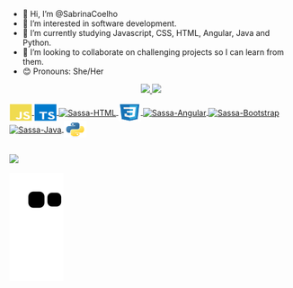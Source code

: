 - 👋 Hi, I’m @SabrinaCoelho
- 👀 I’m interested in software development.
- 🌱 I’m currently studying Javascript, CSS, HTML, Angular, Java and Python.
- 💞️ I’m looking to collaborate on challenging projects so I can learn from them.
- 😊 Pronouns: She/Her

<div align="center">
  <a href="https://github.com/rafaballerini">
  <img height="180em" src="https://github-readme-stats.vercel.app/api?username=sabrinacoelho&show_icons=true&theme=dracula&include_all_commits=true&count_private=true"/>
  <img height="180em" src="https://github-readme-stats.vercel.app/api/top-langs/?username=sabrinacoelho&layout=compact&langs_count=7&theme=dracula"/>
</div>
<div style="display: inline_block"><br>
  <img align="center" alt="Sassa-Js" height="30" width="40" src="https://raw.githubusercontent.com/devicons/devicon/master/icons/javascript/javascript-plain.svg">
  <img align="center" alt="Sassa-Ts" height="30" width="40" src="https://raw.githubusercontent.com/devicons/devicon/master/icons/typescript/typescript-plain.svg">
  <img align="center" alt="Sassa-HTML" height="30" width="40" src="https://cdn.jsdelivr.net/gh/devicons/devicon/icons/html5/html5-original.svg" />
  <img align="center" alt="Sassa-CSS" height="30" width="40" src="https://raw.githubusercontent.com/devicons/devicon/master/icons/css3/css3-original.svg">
  <img align="center" alt="Sassa-Angular" height="30" width="40" src="https://cdn.jsdelivr.net/gh/devicons/devicon/icons/angularjs/angularjs-original.svg">
  <img align="center"  alt="Sassa-Bootstrap" height="30" width="40" src="https://cdn.jsdelivr.net/gh/devicons/devicon/icons/bootstrap/bootstrap-original.svg" />    
  <img align="center" alt="Sassa-Java" height="30" width="40" src="https://cdn.jsdelivr.net/gh/devicons/devicon/icons/java/java-original-wordmark.svg" />    
  <img align="center" alt="Sassa-Python" height="30" width="40" src="https://raw.githubusercontent.com/devicons/devicon/master/icons/python/python-original.svg">
</div>
  
##

 <div>
   <a href="https://linkedin.com/in/sabrina-coelho-382a511aa" target="_blank"><img src="https://img.shields.io/badge/LinkedIn-0077B5?style=for-the-badge&logo=linkedin&logoColor=white">
</div>
   
![Snake animation](https://github.com/sabrinacoelho/sabrinacoelho/blob/output/github-contribution-grid-snake.svg)
